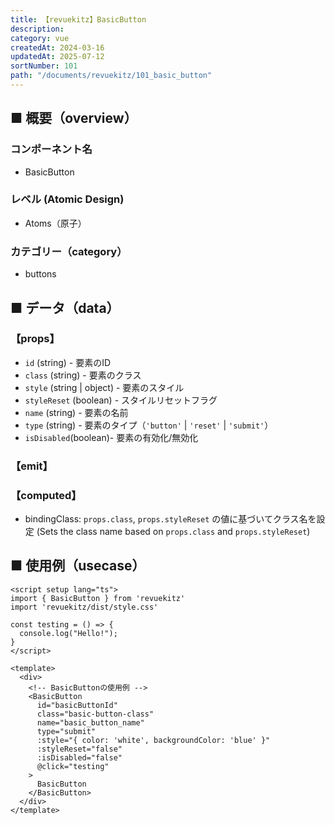```yaml
---
title: 【revuekitz】BasicButton
description: 
category: vue
createdAt: 2024-03-16
updatedAt: 2025-07-12
sortNumber: 101
path: "/documents/revuekitz/101_basic_button"
---
```


<nuxt-content-wrapper>

## ■ 概要（overview）
### コンポーネント名
- BasicButton

### レベル (Atomic Design)
-  Atoms（原子）

### カテゴリー（category）
- buttons

## ■ データ（data）

### 【props】
- `id` (string) - 要素のID
- `class` (string) - 要素のクラス
- `style` (string | object) - 要素のスタイル
- `styleReset` (boolean) - スタイルリセットフラグ
- `name` (string) - 要素の名前
- `type` (string) - 要素のタイプ（`'button'` | `'reset'` | `'submit'`）
- `isDisabled`(boolean)- 要素の有効化/無効化

### 【emit】

### 【computed】
- bindingClass: `props.class`, `props.styleReset` の値に基づいてクラス名を設定 (Sets the class name based on `props.class` and `props.styleReset`)

## ■ 使用例（usecase）
```vue
<script setup lang="ts">
import { BasicButton } from 'revuekitz'
import 'revuekitz/dist/style.css' 

const testing = () => {
  console.log("Hello!");
}
</script>

<template>
  <div>
    <!-- BasicButtonの使用例 -->
    <BasicButton
      id="basicButtonId"
      class="basic-button-class"
      name="basic_button_name"
      type="submit"
      :style="{ color: 'white', backgroundColor: 'blue' }"
      :styleReset="false"
      :isDisabled="false"
      @click="testing"
    >
      BasicButton
    </BasicButton>
  </div>
</template>



```

</nuxt-content-wrapper>